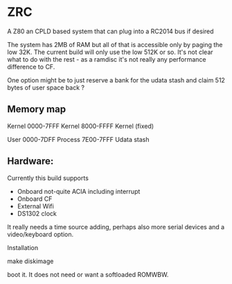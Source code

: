 # ZRC

A Z80 an CPLD based system that can plug into a RC2014 bus if desired

The system has 2MB of RAM but all of that is accessible only by paging the low
32K. The current build will only use the low 512K or so. It's not clear what
to do with the rest - as a ramdisc it's not really any performance difference
to CF.

One option might be to just reserve a bank for the udata stash and claim 512
bytes of user space back ?

## Memory map

Kernel
0000-7FFF	Kernel
8000-FFFF	Kernel (fixed)

User
0000-7DFF	Process
7E00-7FFF	Udata stash


## Hardware:

Currently this build supports

- Onboard not-quite ACIA including interrupt
- Onboard CF
- External Wifi
- DS1302 clock

It really needs a time source adding, perhaps also more serial devices
and a video/keyboard option.

Installation

make diskimage

boot it. It does not need or want a softloaded ROMWBW.

